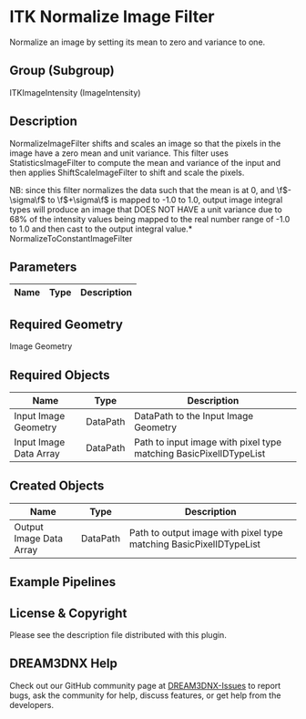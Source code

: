 # ITK Normalize Image Filter

Normalize an image by setting its mean to zero and variance to one.

## Group (Subgroup)

ITKImageIntensity (ImageIntensity)

## Description

NormalizeImageFilter shifts and scales an image so that the pixels in the image have a zero mean and unit variance. This filter uses StatisticsImageFilter to compute the mean and variance of the input and then applies ShiftScaleImageFilter to shift and scale the pixels.

NB: since this filter normalizes the data such that the mean is at 0, and \f$-\sigma\f$ to \f$+\sigma\f$ is mapped to -1.0 to 1.0, output image integral types will produce an image that DOES NOT HAVE a unit variance due to 68% of the intensity values being mapped to the real number range of -1.0 to 1.0 and then cast to the output integral value.* NormalizeToConstantImageFilter

## Parameters

| Name | Type | Description |
|------------|------| --------------------------------- |

## Required Geometry

Image Geometry

## Required Objects

| Name |Type | Description |
|-----|------|-------------|
| Input Image Geometry | DataPath | DataPath to the Input Image Geometry |
| Input Image Data Array | DataPath | Path to input image with pixel type matching BasicPixelIDTypeList |

## Created Objects

| Name |Type | Description |
|-----|------|-------------|
| Output Image Data Array | DataPath | Path to output image with pixel type matching BasicPixelIDTypeList |

## Example Pipelines

## License & Copyright

Please see the description file distributed with this plugin.

## DREAM3DNX Help

Check out our GitHub community page at [DREAM3DNX-Issues](https://github.com/BlueQuartzSoftware/DREAM3DNX-Issues) to report bugs, ask the community for help, discuss features, or get help from the developers.
